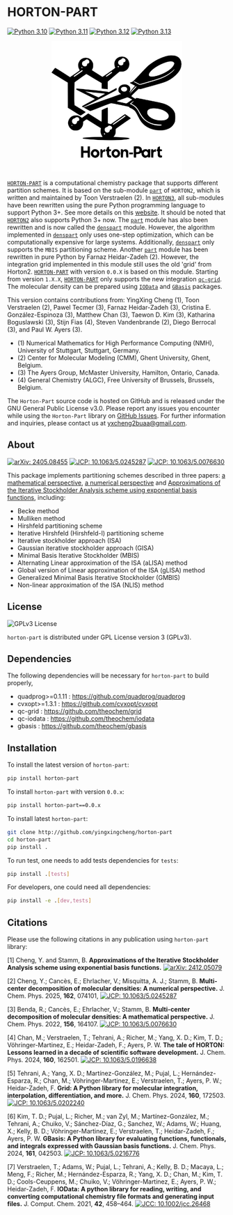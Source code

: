 # HORTON-PART
[![Python 3.10](https://img.shields.io/badge/python-3.10-blue.svg)](https://docs.python.org/3.10/)
[![Python 3.11](https://img.shields.io/badge/python-3.11-blue.svg)](https://docs.python.org/3.11/)
[![Python 3.12](https://img.shields.io/badge/python-3.12-blue.svg)](https://docs.python.org/3.12/)
[![Python 3.13](https://img.shields.io/badge/python-3.13-blue.svg)](https://docs.python.org/3.13/)

<div align="center">
  <img src="./docs/horton_part_logo.svg"  width="300px" />
</div>

[`HORTON-PART`](https://github.com/LISA-partitioning-method/horton-part) is a computational chemistry package that supports different partition schemes.
It is based on the sub-module [`part`](https://github.com/theochem/horton/tree/2.1.1/horton/part) of `HORTON2`, which is written and maintained by Toon Verstraelen (2).
In [`HORTON3`](https://github.com/theochem/horton?tab=readme-ov-file#horton-3-info), all sub-modules have been rewritten using the pure Python programming language to support Python 3+.
See more details on this [website](http://theochem.github.com/horton/).
It should be noted that [`HORTON2`](https://github.com/theochem/horton) also supports Python 3+ now.
The [`part`](https://github.com/theochem/horton/tree/2.1.1/horton/part) module has also been rewritten and is now called the [`denspart`](https://github.com/theochem/denspart) module.
However, the algorithm implemented in [`denspart`](https://github.com/theochem/denspart) only uses one-step optimization, which can be computationally expensive for large systems.
Additionally, [`denspart`](https://github.com/theochem/denspart) only supports the `MBIS` partitioning scheme.
Another [`part`](https://github.com/theochem/denspart_horton2) module has been rewritten in pure Python by Farnaz Heidar-Zadeh (2).
However, the integration grid implemented in this module still uses the old 'grid' from Horton2.
[`HORTON-PART`](https://github.com/yingxingcheng/horton-part) with version `0.0.X` is based on this module.
Starting from version `1.X.X`, [`HORTON-PART`](https://github.com/LISA-partitioning-method/horton-part) only supports the new integration [`qc-grid`](https://github.com/theochem/grid).
The molecular density can be prepared using [`IOData`](https://github.com/theochem/iodata) and [`GBasis`](https://github.com/theochem/gbasis) packages.

This version contains contributions from:
YingXing Cheng (1),
Toon Verstraelen (2),
Pawel Tecmer (3),
Farnaz Heidar-Zadeh (3),
Cristina E. González-Espinoza (3),
Matthew Chan (3),
Taewon D. Kim (3),
Katharina Boguslawski (3),
Stijn Fias (4),
Steven Vandenbrande (2),
Diego Berrocal (3),
and Paul W. Ayers (3).

- (1) Numerical Mathematics for High Performance Computing (NMH), University of Stuttgart, Stuttgart, Germany.
- (2) Center for Molecular Modeling (CMM), Ghent University, Ghent, Belgium.
- (3) The Ayers Group, McMaster University, Hamilton, Ontario, Canada.
- (4) General Chemistry (ALGC), Free University of Brussels, Brussels, Belgium.

The `Horton-Part` source code is hosted on GitHub and is released under the GNU General Public License v3.0.
Please report any issues you encounter while using the `Horton-Part` library on [GitHub Issues](https://github.com/LISA-partitioning-method/horton-part/issues/new).
For further information and inquiries, please contact us at yxcheng2buaa@gmail.com.


## About
[![arXiv: 2405.08455](https://img.shields.io/badge/arXiv-2405.08455-informational)](https://doi.org/10.48550/arXiv.2412.05079)
[![JCP: 10.1063/5.0245287](https://img.shields.io/badge/JCP-10.1063%2F5.0245287-informational)](https://doi.org/10.1063/5.0245287)
[![JCP: 10.1063/5.0076630](https://img.shields.io/badge/JCP-10.1063%2F5.0076630-informational)](https://doi.org/10.1063/5.0076630)


This package implements partitioning schemes described in three papers: [a mathematical perspective](https://doi.org/10.1063/5.0076630), [a numerical perspective](https://doi.org/10.1063/5.0245287) and [Approximations of the Iterative Stockholder Analysis scheme using exponential basis functions](https://doi.org/10.48550/arXiv.2412.05079), including:

- Becke method
- Mulliken method
- Hirshfeld partitioning scheme
- Iterative Hirshfeld (Hirshfeld-I) partitioning scheme
- Iterative stockholder approach (ISA)
- Gaussian iterative stockholder approach (GISA)
- Minimal Basis Iterative Stockholder (MBIS)
- Alternating Linear approximation of the ISA (aLISA) method
- Global version of Linear approximation of the ISA (gLISA) method
- Generalized Minimal Basis Iterative Stockholder (GMBIS)
- Non-linear approximation of the ISA (NLIS) method

## License

![GPLv3 License](https://img.shields.io/badge/license-GPLv3-blue.svg)


`horton-part` is distributed under GPL License version 3 (GPLv3).

## Dependencies

The following dependencies will be necessary for `horton-part` to build properly,

* quadprog>=0.1.11 : https://github.com/quadprog/quadprog
* cvxopt>=1.3.1 : https://github.com/cvxopt/cvxopt
* qc-grid : https://github.com/theochem/grid
* qc-iodata : https://github.com/theochem/iodata
* gbasis : https://github.com/theochem/gbasis


## Installation

To install the latest version of `horton-part`:

```bash
pip install horton-part

```

To install `horton-part` with version `0.0.x`:

```bash
pip install horton-part==0.0.x
```

To install latest `horton-part`:

```bash
git clone http://github.com/yingxingcheng/horton-part
cd horton-part
pip install .
```

To run test, one needs to add tests dependencies for `tests`:

```bash
pip install .[tests]
```

For developers, one could need all dependencies:
```bash
pip install -e .[dev,tests]
```

## Citations

Please use the following citations in any publication using `horton-part` library:

[1] Cheng, Y. and Stamm, B.
**Approximations of the Iterative Stockholder Analysis scheme using exponential basis functions.**
[![arXiv: 2412.05079](https://img.shields.io/badge/arXiv-2412.05079-informational)](https://doi.org/10.48550/arXiv.2412.05079)

[2] Cheng, Y.; Cancès, E.; Ehrlacher, V.; Misquitta, A. J.; Stamm, B.
**Multi-center decomposition of molecular densities: A numerical perspective.**
J. Chem. Phys. 2025, **162**, 074101, [![JCP: 10.1063/5.0245287](https://img.shields.io/badge/JCP-10.1063%2F5.0076630-informational)](https://doi.org/10.1063/5.0245287)

[3] Benda, R.; Cancès, E.; Ehrlacher, V.; Stamm, B.
**Multi-center decomposition of molecular densities: A mathematical perspective.**
J. Chem. Phys. 2022, **156**, 164107. [![JCP: 10.1063/5.0076630](https://img.shields.io/badge/JCP-10.1063%2F5.0076630-informational)](https://doi.org/10.1063/5.0076630)

[4] Chan, M.; Verstraelen, T.; Tehrani, A.; Richer, M.; Yang, X. D.; Kim, T. D.; Vöhringer-Martinez, E.; Heidar-Zadeh, F.; Ayers, P. W.
**The tale of HORTON: Lessons learned in a decade of scientific software development.**
J. Chem. Phys. 2024, **160**, 162501. [![JCP: 10.1063/5.0196638](https://img.shields.io/badge/JCP-10.1063%2F5.0196638-informational)](https://doi.org/10.1063/5.0196638)

[5] Tehrani, A.; Yang, X. D.; Martínez-González, M.; Pujal, L.; Hernández-Esparza, R.; Chan, M.; Vöhringer-Martinez, E.; Verstraelen, T.; Ayers, P. W.; Heidar-Zadeh, F.
**Grid: A Python library for molecular integration, interpolation, differentiation, and more.**
J. Chem. Phys. 2024, **160**, 172503. [![JCP: 10.1063/5.0202240](https://img.shields.io/badge/JCP-10.1063%2F5.0202240-informational)](https://doi.org/10.1063/5.0202240)

[6] Kim, T. D.; Pujal, L.; Richer, M.; van Zyl, M.; Martínez-González, M.; Tehrani, A.; Chuiko, V.; Sánchez-Díaz, G.; Sanchez, W.; Adams, W.; Huang, X.; Kelly, B. D.; Vöhringer-Martinez, E.; Verstraelen, T.; Heidar-Zadeh, F.; Ayers, P. W.
**GBasis: A Python library for evaluating functions, functionals, and integrals expressed with Gaussian basis functions.**
J. Chem. Phys. 2024, **161**, 042503. [![JCP: 10.1063/5.0216776](https://img.shields.io/badge/JCP-10.1063%2F5.0216776-informational)](https://doi.org/10.1063/5.0216776)

[7] Verstraelen, T.; Adams, W.; Pujal, L.; Tehrani, A.; Kelly, B. D.; Macaya, L.; Meng, F.; Richer, M.; Hernández-Esparza, R.; Yang, X. D.; Chan, M.; Kim, T. D.; Cools-Ceuppens, M.; Chuiko, V.; Vöhringer-Martinez, E.; Ayers, P. W.; Heidar-Zadeh, F.
**IOData: A python library for reading, writing, and converting computational chemistry file formats and generating input files.**
J. Comput. Chem. 2021, **42**, 458–464. [![JCC: 10.1002/jcc.26468](https://img.shields.io/badge/JCC-10.1002%2Fjcc.26468-informational)](https://doi.org/10.1002/jcc.26468)
